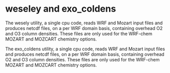 # weseley and exo_coldens

The wesely utility, a single cpu code, reads WRF and Mozart
        input files and produces netcdf files, on a per WRF domain basis,
        containing overhead O2 and O3 column densities.  These files
        are only used for the WRF-chem MOZART and MOZCART chemistry options.

The exo_coldens utility, a single cpu code, reads WRF and Mozart
        input files and produces netcdf files, on a per WRF domain basis,
        containing overhead O2 and O3 column densities.  These files
        are only used for the WRF-chem MOZART and MOZCART chemistry options.
